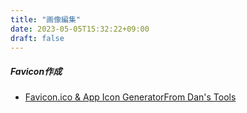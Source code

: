 ```yaml
---
title: "画像編集"
date: 2023-05-05T15:32:22+09:00
draft: false
---
```


##### Favicon作成
- [Favicon.ico & App Icon GeneratorFrom Dan's Tools](https://www.favicon-generator.org)
